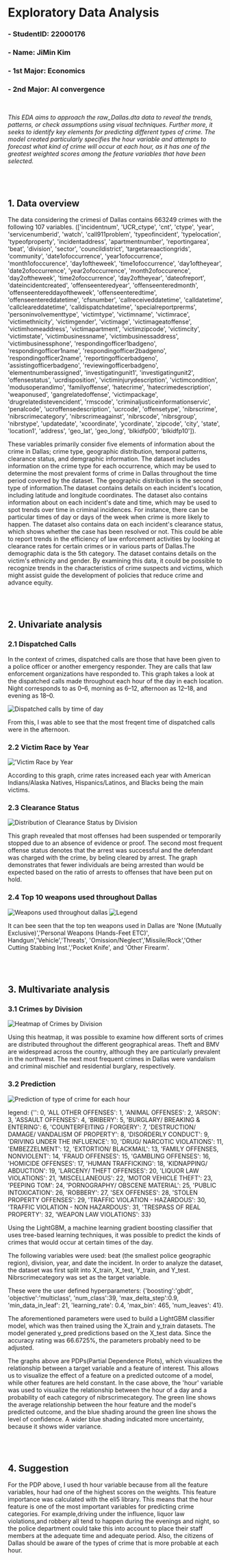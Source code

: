 # Exploratory Data Analysis 
### - StudentID: 22000176
### - Name: JiMin Kim
### - 1st Major: Economics
### - 2nd Major: AI convergence

<br>

<i> This EDA aims to approach the raw_Dallas.dta data to reveal the trends, patterns, or check assumptions using visual techniques. Further more, it seeks to identify key elements for predicting different types of crime. The model created particularly specifies the hour variable and attempts to forecast what kind of crime will occur at each hour, as it has one of the greatest weighted scores among the feature variables that have been selected.  </i>

<br><br>
## 1. Data overview <br>
The  data considering the crimesi of Dallas contains 663249 crimes with the following 107 variables. (['incidentnum', 'UCR_ctype', 'cnt', 'ctype', 'year', 'servicenumberid', 'watch', 'call911problem', 'typeofincident', 'typelocation', 'typeofproperty', 'incidentaddress', 'apartmentnumber', 'reportingarea', 'beat', 'division', 'sector', 'councildistrict', 'targetareaactiongrids', 'community', 'date1ofoccurrence', 'year1ofoccurrence', 'month1ofoccurence', 'day1oftheweek', 'time1ofoccurrence', 'day1oftheyear', 'date2ofoccurrence', 'year2ofoccurrence', 'month2ofoccurence', 'day2oftheweek', 'time2ofoccurrence', 'day2oftheyear', 'dateofreport', 'dateincidentcreated', 'offenseenteredyear', 'offenseenteredmonth', 'offenseentereddayoftheweek', 'offenseenteredtime', 'offenseentereddatetime', 'cfsnumber', 'callreceiveddatetime', 'calldatetime', 'callcleareddatetime', 'calldispatchdatetime', 'specialreportprerms', 'personinvolvementtype', 'victimtype', 'victimname', 'victimrace', 'victimethnicity', 'victimgender', 'victimage', 'victimageatoffense', 'victimhomeaddress', 'victimapartment', 'victimzipcode', 'victimcity', 'victimstate', 'victimbusinessname', 'victimbusinessaddress', 'victimbusinessphone', 'respondingofficer1badgeno', 'respondingofficer1name', 'respondingofficer2badgeno', 'respondingofficer2name', 'reportingofficerbadgeno', 'assistingofficerbadgeno', 'reviewingofficerbadgeno', 'elementnumberassigned', 'investigatingunit1', 'investigatingunit2', 'offensestatus', 'ucrdisposition', 'victiminjurydescription', 'victimcondition', 'modusoperandimo', 'familyoffense', 'hatecrime', 'hatecrimedescription', 'weaponused', 'gangrelatedoffense', 'victimpackage', 'drugrelatedistevencident', 'rmscode', 'criminaljusticeinformationservic', 'penalcode', 'ucroffensedescription', 'ucrcode', 'offensetype', 'nibrscrime', 'nibrscrimecategory', 'nibrscrimeagainst', 'nibrscode', 'nibrsgroup', 'nibrstype', 'updatedate', 'xcoordinate', 'ycordinate', 'zipcode', 'city', 'state', 'location1', 'address', 'geo_lat', 'geo_long', 'blkidfp00', 'blkidfp10']). 

These variables primarily consider five elements of information about the crime in Dallas; crime type, geographic distribution, temporal patterns, clearance status, and demgraphic information. The dataset includes information on the crime type for each occurrence, which may be used to determine the most prevalent forms of crime in Dallas throughout the time period covered by the dataset. The geographic distribution is the second type of information.The dataset contains details on each incident's location, including latitude and longitude coordinates. The dataset also contains information about on each incident's date and time, which may be used to spot trends over time in criminal incidences. For instance, there can be particular times of day or days of the week when crime is more likely to happen. The dataset also contains data on each incident's clearance status, which shows whether the case has been resolved or not. This could be able to report trends in the efficiency of law enforcement activities by looking at clearance rates for certain crimes or in various parts of Dallas.The demographic data is the 5th category. The dataset contains details on the victim's ethnicity and gender. By examining this data, it could be possible to recognize trends in the characteristics of crime suspects and victims, which might assist guide the development of policies that reduce crime and advance equity.

<br><br>
## 2. Univariate analysis <br>

### 2.1 Dispatched Calls <br>

In the context of crimes, dispatched calls are those that have been given to a police officer or another emergency responder. They are calls that law enforcement organizations have responded to. This graph takes a look at the dispatched calls made throughout each hour of the day in each location. Night corresponds to as 0–6, morning as 6–12, afternoon as 12–18, and evening as 18–0. 


![Dispatched calls by time of day](https://drive.google.com/uc?export=view&id=1jz-V_VEsp-QVfc9P0_hevsdMWgF0xTDs)



From this, I was able to see that the most freqent time of dispatched calls were in the afternoon.

### 2.2 Victim Race by Year
!['Victim Race by Year](https://drive.google.com/uc?id=1zw1ymsbIgXYrafQyWvYfaZM2BV41fCwM)

According to this graph, crime rates increased each year with American Indians/Alaska Natives, Hispanics/Latinos, and Blacks being the main victims.

### 2.3  Clearance Status
![Distribution of Clearance Status by Division](https://drive.google.com/uc?id=1a0zi2eCZJg54vjUADgUnxMLQItJsyUGr)

This graph revealed that most offenses had been suspended or temporarily stopped due to an absence of evidence or proof. The second most frequent offense status  denotes that the arrest was successful and the defendant was charged with the crime, by beling cleared by arrest. The graph demonstrates that fewer individuals are being arrested than would be expected based on the ratio of arrests to offenses that have been put on hold. 

### 2.4 Top 10 weapons used throughout Dallas 
![Weapons used throughout dallas](https://drive.google.com/uc?id=157w7XCeP8q_TC3IgRBG-0WU4MYlptLEx)
![Legend](https://drive.google.com/uc?id=1hlkUSbdreH6U-21x6kyTr_ke2_nUM7y3)

It can bee seen that the top ten weapons used in Dallas are 'None (Mutually Exclusive)','Personal Weapons (Hands-Feet ETC)', Handgun','Vehicle','Threats', 'Omission/Neglect','Missile/Rock','Other Cutting Stabbing Inst.','Pocket Knife', and 'Other Firearm'. 

<br><br>
## 3. Multivariate analysis <br>

### 3.1 Crimes by Division <br>
![Heatmap of Crimes by Division](https://drive.google.com/uc?id=1pBC1XpYgm_B2dG6Za5DlQd_0WHfl_SHS)

Using this heatmap, it was possible to examine how different sorts of crimes are distributed throughout the different geographical areas. Theft and BMV are widespread across the country, although they are particularly prevalent in the northwest. The next most frequent crimes in Dallas were vandalism and criminal mischief and residential burglary, respectively.


### 3.2 Prediction  <br>

![Prediction of type of crime for each hour](https://drive.google.com/uc?id=1xN6iomtXDa_gTPrMLlScZqgeLhfxuErx)

legend: 
{'': 0, 'ALL OTHER OFFENSES': 1, 'ANIMAL OFFENSES': 2, 'ARSON': 3, 'ASSAULT OFFENSES': 4, 'BRIBERY': 5, 'BURGLARY/ BREAKING & ENTERING': 6, 'COUNTERFEITING / FORGERY': 7, 'DESTRUCTION/ DAMAGE/ VANDALISM OF PROPERTY': 8, 'DISORDERLY CONDUCT': 9, 'DRIVING UNDER THE INFLUENCE': 10, 'DRUG/ NARCOTIC VIOLATIONS': 11, 'EMBEZZELMENT': 12, 'EXTORTION/ BLACKMAIL': 13, 'FAMILY OFFENSES, NONVIOLENT': 14, 'FRAUD OFFENSES': 15, 'GAMBLING OFFENSES': 16, 'HOMICIDE OFFENSES': 17, 'HUMAN TRAFFICKING': 18, 'KIDNAPPING/ ABDUCTION': 19, 'LARCENY/ THEFT OFFENSES': 20, 'LIQUOR LAW VIOLATIONS': 21, 'MISCELLANEOUS': 22, 'MOTOR VEHICLE THEFT': 23, 'PEEPING TOM': 24, 'PORNOGRAPHY/ OBSCENE MATERIAL': 25, 'PUBLIC INTOXICATION': 26, 'ROBBERY': 27, 'SEX OFFENSES': 28, 'STOLEN PROPERTY OFFENSES': 29, 'TRAFFIC VIOLATION - HAZARDOUS': 30, 'TRAFFIC VIOLATION - NON HAZARDOUS': 31, 'TRESPASS OF REAL PROPERTY': 32, 'WEAPON LAW VIOLATIONS': 33}

Using the LightGBM, a machine learning gradient boosting classifier that uses tree-based learning techniques, it was possible to predict the kinds of crimes that would occur at certain times of the day.

The following variables were used: beat (the smallest police geographic region), division, year, and date the incident. In order to analyze the dataset, the dataset was first split into X_train, X_test, Y_train, and Y_test. Nibrscrimecategory was set as the target variable.  

These were the user defined hyperparameters: {'boosting':'gbdt', 'objective':'multiclass', 'num_class':39, 'max_delta_step':0.9, 'min_data_in_leaf': 21, 'learning_rate': 0.4, 'max_bin': 465, 'num_leaves': 41}. 

The aforementioned parameters were used to build a LightGBM classifier model, which was then trained using the X_train and y_train datasets. The model generated y_pred predictions based on the X_test data. Since the accuracy rating was 66.6725%, the parameters probably need to be adjusted. 

The graphs above are PDPs(Partial Dependence Plots), which visualizes the relationship between a target variable and a feature of interest. This allows us to visualize the effect of a feature on a predicted outcome of a model, while other features are held constant. In the case above, the 'hour' variable was used to visualize the relationship between the hour of a day and a probability of each category of nibrscrimecategory. The green line  shows the average relationship between the hour feature and the model's predicted outcome, and the blue shading around the green line shows the level of confidence. A wider blue shading indicated more uncertainty, because it shows wider variance.

<br><br>

## 4. Suggestion <br>

For the PDP above, I used th hour variable because from all the feature variables, hour had one of the highest scores on the weights. This feature importance was calculated with the eli5 library. This means that the hour feature is one of the most important variables for predicting crime categories. For example,driving under the influence, liquor law violations,and robbery all tend to happen during the evenings and night, so the police department could take this into account to place their staff members at the adequate time and adequate period. Also, the citizens of Dallas should be aware of the types of crime that is more probable at each hour.


```python

```
